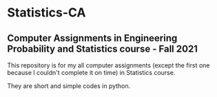 # Statistics-CA
## Computer Assignments in Engineering Probability and Statistics course - Fall 2021

This repository is for my all computer assignments (except the first one because I couldn't complete it on time) in Statistics course.

They are short and simple codes in python.


